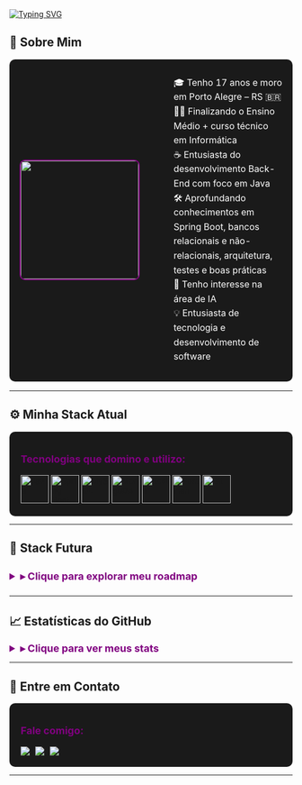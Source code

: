 <!-- CABEÇALHO ANIMADO -->
<a href="https://git.io/typing-svg">
  <img src="https://readme-typing-svg.demolab.com?font=Fira+Code&weight=500&size=24&duration=3000&pause=1000&color=800080&background=000000¢er=false&vCenter=true&width=1000&lines=Hello+World!+I'm+Gabriel+Monteiro;Back-End+Developer+Enthusiast+ready+to+create+impact!" alt="Typing SVG" />
</a>



## 🌌 Sobre Mim

<table style="background-color: #1a1a1a; border-radius: 10px; padding: 10px; width: 100%;">
  <tr>
    <td width="35%" align="center">
      <img src="https://user-images.githubusercontent.com/74038190/212750996-938b257b-266c-45a7-9af7-655341c0f58b.gif" width="210" style="border-radius:10px; object-fit: cover; border: 2px solid #800080;" />
    </td>
    <td width="100%" valign="top" style="color: #FFFFFF; padding-left: 25px;">
      <ul style="list-style-type: none; font-size: 16px; line-height: 1.6;">
        <li>🎓 Tenho 17 anos e moro em Porto Alegre – RS 🇧🇷</li>
        <li>🧑‍💻 Finalizando o Ensino Médio + curso técnico em Informática</li>
        <li>☕ Entusiasta do desenvolvimento Back-End com foco em Java</li>
        <li>🛠️ Aprofundando conhecimentos em Spring Boot, bancos relacionais e não-relacionais, arquitetura, testes e boas práticas</li>
        <li>🤖 Tenho interesse na área de IA</li>
        <li>💡 Entusiasta de tecnologia e desenvolvimento de software</li>
      </ul>
    </td>
  </tr>
</table>

---

## ⚙️ Minha Stack Atual

<div style="background-color: #1a1a1a; border-radius: 10px; padding: 20px;">
  <p style="color: #800080; font-size: 18px; font-weight: bold;">Tecnologias que domino e utilizo:</p>
  <div align="left">
    <a href="https://www.java.com"><img src="https://cdn.jsdelivr.net/gh/devicons/devicon/icons/java/java-original.svg" width="50" title="Java" /></a>
    <a href="https://spring.io/"><img src="https://cdn.jsdelivr.net/gh/devicons/devicon/icons/spring/spring-original.svg" width="50" title="Spring Boot" /></a>
    <a href="https://www.mysql.com/"><img src="https://cdn.jsdelivr.net/gh/devicons/devicon/icons/mysql/mysql-original.svg" width="50" title="MySQL" /></a>
    <a href="https://www.mongodb.com/"><img src="https://cdn.jsdelivr.net/gh/devicons/devicon/icons/mongodb/mongodb-original.svg" width="50" title="MongoDB" /></a>
    <a href="https://redis.io/"><img src="https://cdn.jsdelivr.net/gh/devicons/devicon/icons/redis/redis-original.svg" width="50" title="Redis" /></a>
    <a href="https://www.postman.com/"><img src="https://cdn.jsdelivr.net/gh/devicons/devicon/icons/postman/postman-original.svg" width="50" title="Postman" /></a>
    <a href="https://git-scm.com/"><img src="https://cdn.jsdelivr.net/gh/devicons/devicon/icons/git/git-original.svg" width="50" title="Git" /></a>
  </div>
</div>

---

## 🌠 Stack Futura

<details>
  <summary style="color: #800080; font-size: 18px; font-weight: bold; padding: 10px 0;">▸ Clique para explorar meu roadmap</summary>
  <div style="background-color: #1a1a1a; border-radius: 10px; padding: 20px; margin-top: 10px;">
    <h3 style="color: #800080; margin-bottom: 15px;">🔬 Inteligência Artificial & Data Science</h3>
    <div align="left" style="display: flex; gap: 15px; flex-wrap: wrap;">
      <a href="https://www.python.org/"><img src="https://cdn.jsdelivr.net/gh/devicons/devicon/icons/python/python-original.svg" width="50" title="Python" /></a>
      <a href="https://www.tensorflow.org/"><img src="https://cdn.jsdelivr.net/gh/devicons/devicon/icons/tensorflow/tensorflow-original.svg" width="50" title="TensorFlow" /></a>
      <a href="https://pytorch.org/"><img src="https://cdn.jsdelivr.net/gh/devicons/devicon/icons/pytorch/pytorch-original.svg" width="50" title="PyTorch" /></a>
      <a href="https://numpy.org/"><img src="https://cdn.jsdelivr.net/gh/devicons/devicon/icons/numpy/numpy-original.svg" width="50" title="NumPy" /></a>
      <a href="https://pandas.pydata.org/"><img src="https://cdn.jsdelivr.net/gh/devicons/devicon/icons/pandas/pandas-original.svg" width="50" title="Pandas" /></a>
      <a href="https://scikit-learn.org/"><img src="https://cdn.jsdelivr.net/gh/devicons/devicon/icons/scikitlearn/scikitlearn-original.svg" width="50" title="Scikit-Learn" /></a>
      <a href="https://jupyter.org/"><img src="https://cdn.jsdelivr.net/gh/devicons/devicon/icons/jupyter/jupyter-original.svg" width="50" title="Jupyter" /></a>
    </div>
    <h3 style="color: #800080; margin-top: 30px; margin-bottom: 15px;">☕ Back-End Java Avançado</h3>
    <div align="left" style="display: flex; gap: 15px; flex-wrap: wrap;">
      <a href="https://quarkus.io/"><img src="https://cdn.jsdelivr.net/gh/devicons/devicon/icons/quarkus/quarkus-original.svg" width="50" title="Quarkus" /></a>
      <a href="https://maven.apache.org/"><img src="https://cdn.jsdelivr.net/gh/devicons/devicon/icons/maven/maven-original.svg" width="50" title="Maven" /></a>
      <a href="https://www.docker.com/"><img src="https://cdn.jsdelivr.net/gh/devicons/devicon/icons/docker/docker-original.svg" width="50" title="Docker" /></a>
      <a href="https://kubernetes.io/"><img src="https://cdn.jsdelivr.net/gh/devicons/devicon/icons/kubernetes/kubernetes-plain.svg" width="50" title="Kubernetes" /></a>
      <a href="https://graphql.org/"><img src="https://cdn.jsdelivr.net/gh/devicons/devicon/icons/graphql/graphql-plain.svg" width="50" title="GraphQL" /></a>
      <a href="https://www.rabbitmq.com/"><img src="https://cdn.jsdelivr.net/gh/devicons/devicon/icons/rabbitmq/rabbitmq-original.svg" width="50" title="RabbitMQ" /></a>
      <a href="https://hibernate.org/"><img src="https://cdn.jsdelivr.net/gh/devicons/devicon/icons/hibernate/hibernate-original.svg" width="50" title="Hibernate" /></a>
    </div>
  </div>
</details>

---

## 📈 Estatísticas do GitHub

<details>
  <summary style="color: #800080; font-size: 18px; font-weight: bold;">▸ Clique para ver meus stats</summary>
  <div align="center" style="margin-top: 10px;">
    <img src="https://github-readme-stats.vercel.app/api?username=b1elzz&show_icons=true&theme=radical&count_private=true&hide_border=true&bg_color=1a1a1a&title_color=800080&icon_color=800080" height="150" />
    <img src="https://github-readme-stats.vercel.app/api/top-langs?username=b1elzz&layout=compact&langs_count=6&theme=radical&hide_border=true&bg_color=1a1a1a&title_color=800080&icon_color=800080" height="150" />
  </div>
</details>

---

## 📡 Entre em Contato

<div style="background-color: #1a1a1a; border-radius: 10px; padding: 20px;">
  <p style="color: #800080; font-size: 18px; font-weight: bold;">Fale comigo:</p>
  <div align="left" style="display: flex; gap: 10px; flex-wrap: wrap;">
    <a href="https://www.linkedin.com/in/gabrielmontrdias/" target="_blank">
      <img src="https://img.shields.io/badge/LinkedIn-000000?style=for-the-badge&logo=linkedin&logoColor=800080" />
    </a>
    <a href="mailto:gabriel050monteiro@gmail.com" target="_blank">
      <img src="https://img.shields.io/badge/Gmail-000000?style=for-the-badge&logo=gmail&logoColor=800080" />
    </a>
    <a href="https://discordapp.com/users/833365400971509780" target="_blank">
      <img src="https://img.shields.io/badge/Discord-000000?style=for-the-badge&logo=discord&logoColor=800080" />
    </a>
  </div>
</div>

---
